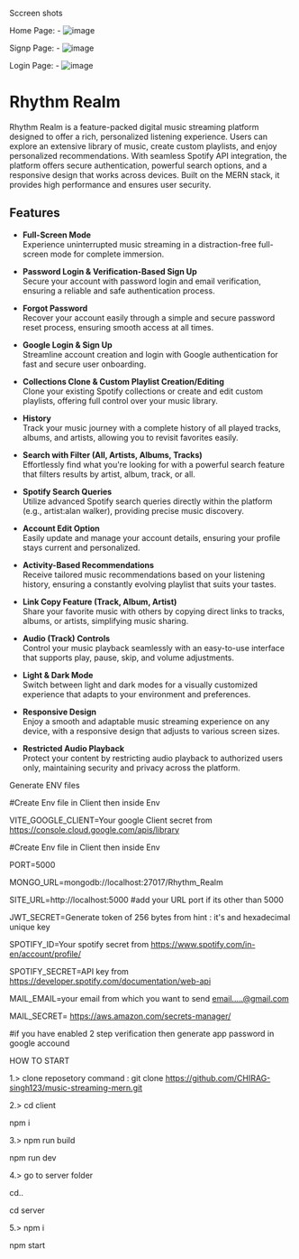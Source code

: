 Sccreen shots


Home Page: -
![image](https://github.com/user-attachments/assets/d334a109-ee94-49dc-afd8-066be7dc8108)

 


Signp Page: -
![image](https://github.com/user-attachments/assets/ab64b0af-b658-4bf1-8a95-e2217c69d6d2)

 


Login Page: - 
![image](https://github.com/user-attachments/assets/9b38a86d-27ab-41bc-8fe5-6b38772e8cf0)




# Rhythm Realm

Rhythm Realm is a feature-packed digital music streaming platform designed to offer a rich, personalized listening experience. Users can explore an extensive library of music, create custom playlists, and enjoy personalized recommendations. With seamless Spotify API integration, the platform offers secure authentication, powerful search options, and a responsive design that works across devices. Built on the MERN stack, it provides high performance and ensures user security.

## Features

- **Full-Screen Mode**  
  Experience uninterrupted music streaming in a distraction-free full-screen mode for complete immersion.

- **Password Login & Verification-Based Sign Up**  
  Secure your account with password login and email verification, ensuring a reliable and safe authentication process.

- **Forgot Password**  
  Recover your account easily through a simple and secure password reset process, ensuring smooth access at all times.

- **Google Login & Sign Up**  
  Streamline account creation and login with Google authentication for fast and secure user onboarding.

- **Collections Clone & Custom Playlist Creation/Editing**  
  Clone your existing Spotify collections or create and edit custom playlists, offering full control over your music library.

- **History**  
  Track your music journey with a complete history of all played tracks, albums, and artists, allowing you to revisit favorites easily.

- **Search with Filter (All, Artists, Albums, Tracks)**  
  Effortlessly find what you're looking for with a powerful search feature that filters results by artist, album, track, or all.

- **Spotify Search Queries**  
  Utilize advanced Spotify search queries directly within the platform (e.g., artist:alan walker), providing precise music discovery.

- **Account Edit Option**  
  Easily update and manage your account details, ensuring your profile stays current and personalized.

- **Activity-Based Recommendations**  
  Receive tailored music recommendations based on your listening history, ensuring a constantly evolving playlist that suits your tastes.

- **Link Copy Feature (Track, Album, Artist)**  
  Share your favorite music with others by copying direct links to tracks, albums, or artists, simplifying music sharing.

- **Audio (Track) Controls**  
  Control your music playback seamlessly with an easy-to-use interface that supports play, pause, skip, and volume adjustments.

- **Light & Dark Mode**  
  Switch between light and dark modes for a visually customized experience that adapts to your environment and preferences.

- **Responsive Design**  
  Enjoy a smooth and adaptable music streaming experience on any device, with a responsive design that adjusts to various screen sizes.

- **Restricted Audio Playback**  
  Protect your content by restricting audio playback to authorized users only, maintaining security and privacy across the platform.





Generate ENV files

#Create Env file in Client then inside Env


VITE_GOOGLE_CLIENT=Your google Client secret from https://console.cloud.google.com/apis/library

#Create Env file in Client then inside Env


PORT=5000

MONGO_URL=mongodb://localhost:27017/Rhythm_Realm



SITE_URL=http://localhost:5000    #add your URL port if its other than 5000

JWT_SECRET=Generate token of 256 bytes from hint : it's and hexadecimal unique key

SPOTIFY_ID=Your spotify secret from https://www.spotify.com/in-en/account/profile/

SPOTIFY_SECRET=API key from https://developer.spotify.com/documentation/web-api

MAIL_EMAIL=your email from which you want to send email.....@gmail.com

MAIL_SECRET= https://aws.amazon.com/secrets-manager/

#if you have enabled 2 step verification then generate app password in google accound

HOW TO START

1.> clone reposetory command : git clone https://github.com/CHIRAG-singh123/music-streaming-mern.git

2.> cd client 

npm i

3.> npm run build

npm run dev

4.> go to server folder

cd..

cd server

5.> npm i

npm start
